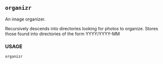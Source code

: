 ## `organizr`

An image organizer.

Recursively descends into directories looking for photos to organize.  Stores those found into directories of the form YYYY/YYYY-MM

### USAGE

```
organizr
```
